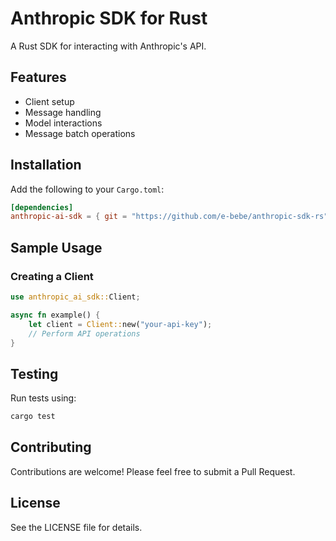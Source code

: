 # Anthropic SDK for Rust

A Rust SDK for interacting with Anthropic's API.

## Features

- Client setup
- Message handling
- Model interactions
- Message batch operations

## Installation

Add the following to your `Cargo.toml`:

```toml
[dependencies]
anthropic-ai-sdk = { git = "https://github.com/e-bebe/anthropic-sdk-rs" }
```

## Sample Usage

### Creating a Client

```rust
use anthropic_ai_sdk::Client;

async fn example() {
    let client = Client::new("your-api-key");
    // Perform API operations
}
```

## Testing

Run tests using:

```bash
cargo test
```

## Contributing

Contributions are welcome! Please feel free to submit a Pull Request.

## License

See the LICENSE file for details.
